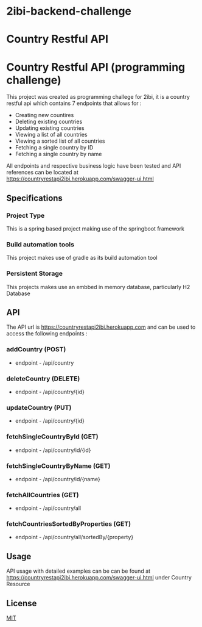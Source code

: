 # 2ibi-backend-challenge
Country Restful API 
=======

# Country Restful API (programming challenge)

This project was created as programming challege for 2ibi, it is a country restful api which contains 7 endpoints that allows for :
- Creating new countires
- Deleting existing countries
- Updating existing countries
- Viewing a list of all countries
- Viewing a sorted list of all countries
- Fetching a single country by ID 
- Fetching a single country by name

All endpoints and respective business logic have been tested and API references can be located at https://countryrestapi2ibi.herokuapp.com/swagger-ui.html

## Specifications

### Project Type
This is a spring based project making use of the springboot framework

### Build automation tools
This project makes use of gradle as its build automation tool

### Persistent Storage
This projects makes use an embbed in memory database, particularly  H2 Database


## API
The API url is https://countryrestapi2ibi.herokuapp.com and can be used to access the following endpoints :

### addCountry (POST)
- endpoint - /api/country

### deleteCountry (DELETE)
- endpoint - /api/country/{id}

### updateCountry (PUT)
- endpoint - /api/country/{id}

### fetchSingleCountryById (GET)
- endpoint - /api/country/id/{id}

### fetchSingleCountryByName (GET)
- endpoint - /api/country/id/{name}

### fetchAllCountries (GET)
- endpoint - /api/country/all

### fetchCountriesSortedByProperties (GET)
- endpoint - /api/country/all/sortedBy/{property}

## Usage
API usage with detailed examples can be can be found at https://countryrestapi2ibi.herokuapp.com/swagger-ui.html under Country Resource

## License
[MIT](https://choosealicense.com/licenses/mit/)
